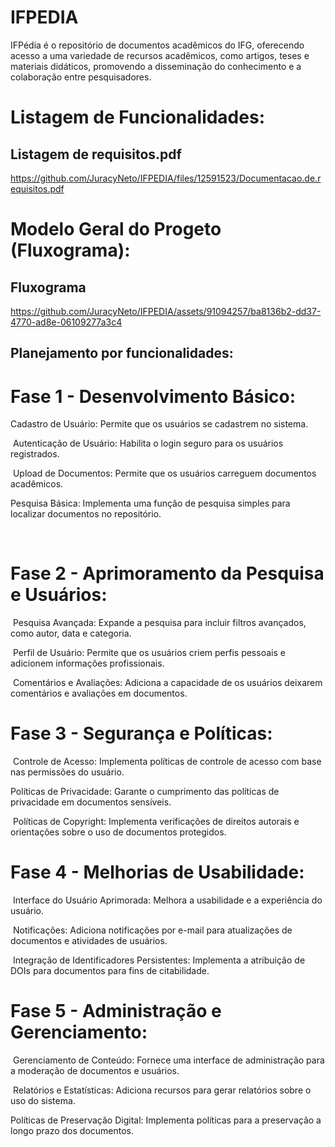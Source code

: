 # IFPEDIA
IFPédia é o repositório de documentos acadêmicos do IFG, oferecendo acesso a uma variedade de recursos acadêmicos, como artigos, teses e materiais didáticos, promovendo a disseminação do conhecimento e a colaboração entre pesquisadores.​
# Listagem de Funcionalidades: 
## Listagem de requisitos.pdf
https://github.com/JuracyNeto/IFPEDIA/files/12591523/Documentacao.de.requisitos.pdf
# Modelo Geral do Progeto (Fluxograma):
## Fluxograma
 https://github.com/JuracyNeto/IFPEDIA/assets/91094257/ba8136b2-dd37-4770-ad8e-06109277a3c4
## Planejamento por funcionalidades:
# Fase 1 - Desenvolvimento Básico:​

Cadastro de Usuário: Permite que os usuários se cadastrem no sistema.​

​
Autenticação de Usuário: Habilita o login seguro para os usuários registrados.​

​
Upload de Documentos: Permite que os usuários carreguem documentos acadêmicos.​


Pesquisa Básica: Implementa uma função de pesquisa simples para localizar documentos no repositório.​

​
# Fase 2 - Aprimoramento da Pesquisa e Usuários:​

​
Pesquisa Avançada: Expande a pesquisa para incluir filtros avançados, como autor, data e categoria.​

​
Perfil de Usuário: Permite que os usuários criem perfis pessoais e adicionem informações profissionais.​

​
Comentários e Avaliações: Adiciona a capacidade de os usuários deixarem comentários e avaliações em documentos.​

# Fase 3 - Segurança e Políticas:​

​
Controle de Acesso: Implementa políticas de controle de acesso com base nas permissões do usuário.​


Políticas de Privacidade: Garante o cumprimento das políticas de privacidade em documentos sensíveis.​

​
Políticas de Copyright: Implementa verificações de direitos autorais e orientações sobre o uso de documentos protegidos.​

# Fase 4 - Melhorias de Usabilidade:​

​
Interface do Usuário Aprimorada: Melhora a usabilidade e a experiência do usuário.​

​
Notificações: Adiciona notificações por e-mail para atualizações de documentos e atividades de usuários.​

​
Integração de Identificadores Persistentes: Implementa a atribuição de DOIs para documentos para fins de citabilidade.​

# Fase 5 - Administração e Gerenciamento:​

​
Gerenciamento de Conteúdo: Fornece uma interface de administração para a moderação de documentos e usuários.​

​
Relatórios e Estatísticas: Adiciona recursos para gerar relatórios sobre o uso do sistema.​


Políticas de Preservação Digital: Implementa políticas para a preservação a longo prazo dos documentos.​

​

​
​

​
